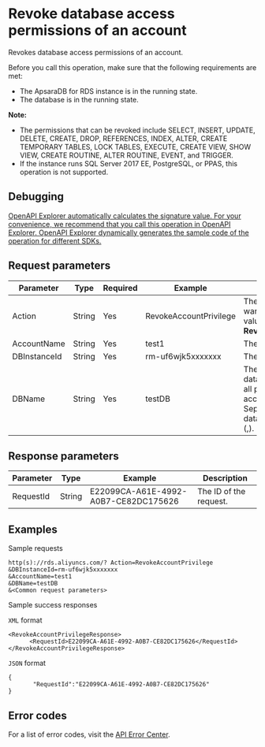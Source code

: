 # Revoke database access permissions of an account

Revokes database access permissions of an account.

Before you call this operation, make sure that the following requirements are met:

-   The ApsaraDB for RDS instance is in the running state.
-   The database is in the running state.

**Note:**

-   The permissions that can be revoked include SELECT, INSERT, UPDATE, DELETE, CREATE, DROP, REFERENCES, INDEX, ALTER, CREATE TEMPORARY TABLES, LOCK TABLES, EXECUTE, CREATE VIEW, SHOW VIEW, CREATE ROUTINE, ALTER ROUTINE, EVENT, and TRIGGER.
-   If the instance runs SQL Server 2017 EE, PostgreSQL, or PPAS, this operation is not supported.

## Debugging

[OpenAPI Explorer automatically calculates the signature value. For your convenience, we recommend that you call this operation in OpenAPI Explorer. OpenAPI Explorer dynamically generates the sample code of the operation for different SDKs.](https://api.aliyun.com/#product=Rds&api=RevokeAccountPrivilege&type=RPC&version=2014-08-15)

## Request parameters

|Parameter|Type|Required|Example|Description|
|---------|----|--------|-------|-----------|
|Action|String|Yes|RevokeAccountPrivilege|The operation that you want to perform. Set the value to **RevokeAccountPrivilege**. |
|AccountName|String|Yes|test1|The name of the account. |
|DBInstanceId|String|Yes|rm-uf6wjk5xxxxxxx|The ID of the instance. |
|DBName|String|Yes|testDB|The name of the database. You can revoke all permissions of the account on this database. Separate multiple databases with commas \(,\). |

## Response parameters

|Parameter|Type|Example|Description|
|---------|----|-------|-----------|
|RequestId|String|E22099CA-A61E-4992-A0B7-CE82DC175626|The ID of the request. |

## Examples

Sample requests

```
http(s)://rds.aliyuncs.com/? Action=RevokeAccountPrivilege
&DBInstanceId=rm-uf6wjk5xxxxxxx
&AccountName=test1
&DBName=testDB
&<Common request parameters>
```

Sample success responses

`XML` format

```
<RevokeAccountPrivilegeResponse>
      <RequestId>E22099CA-A61E-4992-A0B7-CE82DC175626</RequestId>
</RevokeAccountPrivilegeResponse>
```

`JSON` format

```
{
       "RequestId":"E22099CA-A61E-4992-A0B7-CE82DC175626"
}
```

## Error codes

For a list of error codes, visit the [API Error Center](https://error-center.alibabacloud.com/status/product/Rds).

